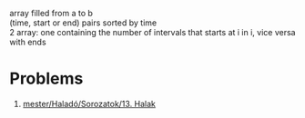 array filled from a to b  
(time, start or end) pairs sorted by time  
2 array: one containing the number of intervals that starts at i in i, vice versa with ends  

# Problems
1. [mester/Haladó/Sorozatok/13. Halak](https://github.com/asztrikx/mester-linux/blob/master/Halad%C3%B3/Sorozatok/13.%20Halak%20**%20%20%20%20__-100/feladat.pdf)